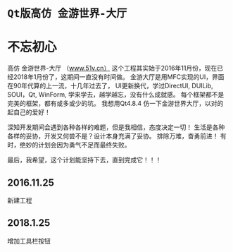 `Qt版高仿 金游世界-大厅`
===

# 不忘初心
高仿 金游世界-大厅 （www.51v.cn）
这个工程其实始于2016年11月份，现在已经2018年1月份了，这期间一直没有时间做。
金游大厅是用MFC实现的UI，界面在90年代算的上一流，十几年过去了，
UI更新换代，学过DirectUI, DUILib, SOUI，Qt, WinForm, 学来学去，越学越忘，没有什么成就感。
每个框架都不是完美的框架，都有或多或少的坑。
我想用Qt4.8.4 仿一下金游世界大厅，以对的起自己的爱好！

深知开发期间会遇到各种各样的难题，但是我相信，态度决定一切！
生活是各种各样的妥协，开发又何尝不是？设计本身充满了妥协。
排除万难，奋勇前进！
有时，绝妙的计划会因为勇气不足而最终失败。

最后，我希望，这个计划能坚持下去，直到完成它！！！

## 2016.11.25
新建工程

## 2018.1.25
增加工具栏按钮